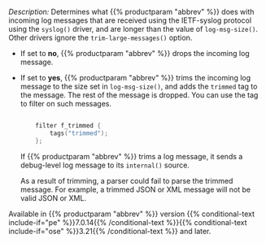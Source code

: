 ---
---
<!-- DISCLAIMER: This file is based on the syslog-ng Open Source Edition documentation https://github.com/balabit/syslog-ng-ose-guides/commit/2f4a52ee61d1ea9ad27cb4f3168b95408fddfdf2 and is used under the terms of The syslog-ng Open Source Edition Documentation License. The file has been modified by Axoflow. -->
*Description:* Determines what {{% productparam "abbrev" %}} does with incoming log messages that are received using the IETF-syslog protocol using the `syslog()` driver, and are longer than the value of `log-msg-size()`. Other drivers ignore the `trim-large-messages()` option.

  - If set to **no**, {{% productparam "abbrev" %}} drops the incoming log message.

  - If set to **yes**, {{% productparam "abbrev" %}} trims the incoming log message to the size set in `log-msg-size()`, and adds the `trimmed` tag to the message. The rest of the message is dropped. You can use the tag to filter on such messages.
    
    ```c
    
        filter f_trimmed {
            tags("trimmed");
        };
    
    ```
    
    If {{% productparam "abbrev" %}} trims a log message, it sends a debug-level log message to its `internal()` source.
    
    As a result of trimming, a parser could fail to parse the trimmed message. For example, a trimmed JSON or XML message will not be valid JSON or XML.

Available in {{% productparam "abbrev" %}} version {{% conditional-text include-if="pe" %}}7.0.14{{% /conditional-text %}}{{% conditional-text include-if="ose" %}}3.21{{% /conditional-text %}} and later.
